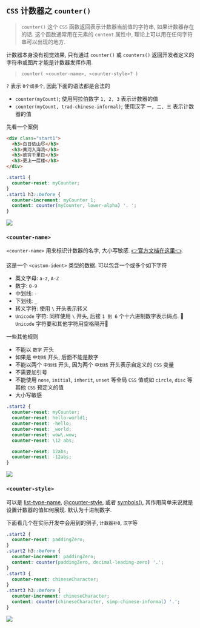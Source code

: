 ## `CSS` 计数器之 `counter()`
> `counter()` 这个 `CSS` 函数返回表示计数器当前值的字符串, 如果计数器存在的话. 这个函数通常用在元素的 `content` 属性中, 理论上可以用在任何字符串可以出现的地方.


计数器本身没有视觉效果, 只有通过 `counter()` 或 `counters()` 返回开发者定义的字符串或图片才能是计数器发挥作用. 
> `counter( <counter-name>, <counter-style>? )`

`?` 表示 `0个或多个`, 因此下面的语法都是合法的
  - `counter(myCount)`; 使用阿拉伯数字 `1, 2, 3` 表示计数器的值
  - `counter(myCount, trad-chinese-informal)`; 使用汉字 `一, 二, 三` 表示计数器的值

先看一个案例
```html
<div class="start1">
  <h3>白日依山尽</h3>
  <h3>黄河入海流</h3>
  <h3>欲穷千里目</h3>
  <h3>更上一层楼</h3>
</div>
```
```css
.start1 {
  counter-reset: myCounter;
}
.start1 h3::before {
  counter-increment: myCounter 1;
  content: counter(myCounter, lower-alpha) '. ';
}
```
![](../../image/Snipaste_2022-06-23_12-09-06.png)

### `<counter-name>`
`<counter-name>` 用来标识计数器的名字, 大小写敏感. [👉官方文档在这里👈](https://developer.mozilla.org/en-US/docs/Web/CSS/custom-ident).

这是一个 `<custom-ident>` 类型的数据. 可以包含一个或多个如下字符
  - 英文字母: `a-z`, `A-Z`
  - 数字: `0-9`
  - 中划线: `-`
  - 下划线: `_`
  - 转义字符: 使用 `\` 开头表示转义
  - `Unicode` 字符: 同样使用 `\` 开头, 后接 `1 到 6` 个十六进制数字表示码点. 📕`Unicode` 字符要和其他字符用空格隔开📕

一些其他规则
  - 不能以 `数字` 开头
  - 如果是 `中划线` 开头, 后面不能是数字
  - 不能以两个 `中划线` 开头, 因为两个 `中划线` 开头表示自定义的 `CSS` 变量
  - 不需要加引号
  - 不能使用 `none`, `initial`, `inherit`, `unset` 等全局 `CSS` 值或如 `circle`, `disc` 等其他 `CSS` 预定义的值
  - 大小写敏感

```css
.start2 {
  counter-reset: myCounter;
  counter-reset: hello-world1;
  counter-reset: -hello;
  counter-reset: _world;
  counter-reset: wow\.wow;
  counter-reset: \12 abs;

  counter-reset: 12abs;
  counter-reset: -12abs;
}
```
![](../../image/Snipaste_2022-06-23_12-52-32.png)

### `<counter-style>`
可以是 [list-type-name](https://developer.mozilla.org/en-US/docs/Web/CSS/list-style-type), [@counter-style](https://developer.mozilla.org/en-US/docs/Web/CSS/@counter-style), 或者 [symbols()](https://developer.mozilla.org/en-US/docs/Web/CSS/symbols), 其作用简单来说就是设置计数器的值如何展现. 默认为十进制数字.

下面看几个在实际开发中会用到的例子, `计数器补0`, `汉字`等
```css
.start2 {
  counter-reset: paddingZero;
}
.start2 h3::before {
  counter-increment: paddingZero;
  content: counter(paddingZero, decimal-leading-zero) '.';
}
.start3 {
  counter-reset: chineseCharacter;
}
.start3 h3::before {
  counter-increment: chineseCharacter;
  content: counter(chineseCharacter, simp-chinese-informal) '.';
}
```
![](../../image/Snipaste_2022-06-23_12-52-58.png)